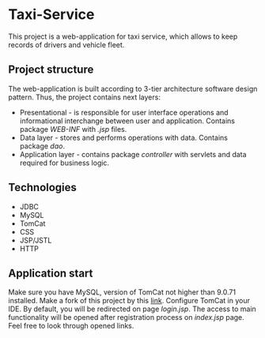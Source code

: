 # Taxi-Service

This project is a web-application for taxi service, which allows to keep records of drivers and vehicle fleet.

## Project structure

The web-application is built according to 3-tier architecture software design pattern. Thus, the project
contains next layers:
* Presentational - is responsible for user interface operations and informational interchange between user
and application. Contains package *WEB-INF* with *.jsp* files.
* Data layer - stores and performs operations with data. Contains package *dao*.
* Application layer - contains package *controller* with servlets and data required for business logic.

## Technologies

* JDBC
* MySQL
* TomCat
* CSS
* JSP/JSTL
* HTTP

## Application start

Make sure you have MySQL, version of TomCat not higher than 9.0.71 installed. 
Make a fork of this project by this [link][1]. Configure TomCat in your IDE.
By default, you will be redirected on page *login.jsp*. The access to main functionality will be opened
after registration process on *index.jsp* page. Feel free to look through opened links.

[1]: https://github.com/Gleb-Shevchenko/taxi-service.git    "link"
